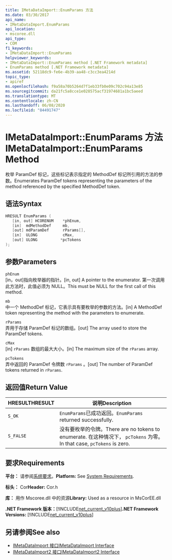 ```yaml
---
title: IMetaDataImport::EnumParams 方法
ms.date: 03/30/2017
api_name:
- IMetaDataImport.EnumParams
api_location:
- mscoree.dll
api_type:
- COM
f1_keywords:
- IMetaDataImport::EnumParams
helpviewer_keywords:
- IMetaDataImport::EnumParams method [.NET Framework metadata]
- EnumParams method [.NET Framework metadata]
ms.assetid: 52118dc9-fe6e-4b39-aa48-c3cc3ea4214d
topic_type:
- apiref
ms.openlocfilehash: f9a58a70b5264d7f1eb33fb0e09c702c94a13e85
ms.sourcegitcommit: da21fc5a8cce1e028575acf31974681a1bc5aeed
ms.translationtype: MT
ms.contentlocale: zh-CN
ms.lasthandoff: 06/08/2020
ms.locfileid: "84491747"
---
```

# <a name="imetadataimportenumparams-method"></a><span data-ttu-id="a1bc2-102">IMetaDataImport::EnumParams 方法</span><span class="sxs-lookup"><span data-stu-id="a1bc2-102">IMetaDataImport::EnumParams Method</span></span>
<span data-ttu-id="a1bc2-103">枚举 ParamDef 标记，这些标记表示指定的 MethodDef 标记所引用的方法的参数。</span><span class="sxs-lookup"><span data-stu-id="a1bc2-103">Enumerates ParamDef tokens representing the parameters of the method referenced by the specified MethodDef token.</span></span>  
  
## <a name="syntax"></a><span data-ttu-id="a1bc2-104">语法</span><span class="sxs-lookup"><span data-stu-id="a1bc2-104">Syntax</span></span>  
  
```cpp  
HRESULT EnumParams (  
   [in, out] HCORENUM    *phEnum,  
   [in]  mdMethodDef     mb,  
   [out] mdParamDef      rParams[],  
   [in]  ULONG           cMax,  
   [out] ULONG          *pcTokens  
);  
```  
  
## <a name="parameters"></a><span data-ttu-id="a1bc2-105">参数</span><span class="sxs-lookup"><span data-stu-id="a1bc2-105">Parameters</span></span>  
 `phEnum`  
 <span data-ttu-id="a1bc2-106">[in，out]指向枚举器的指针。</span><span class="sxs-lookup"><span data-stu-id="a1bc2-106">[in, out] A pointer to the enumerator.</span></span> <span data-ttu-id="a1bc2-107">第一次调用此方法时，此值必须为 NULL。</span><span class="sxs-lookup"><span data-stu-id="a1bc2-107">This must be NULL for the first call of this method.</span></span>  
  
 `mb`  
 <span data-ttu-id="a1bc2-108">中一个 MethodDef 标记，它表示具有要枚举的参数的方法。</span><span class="sxs-lookup"><span data-stu-id="a1bc2-108">[in] A MethodDef token representing the method with the parameters to enumerate.</span></span>  
  
 `rParams`  
 <span data-ttu-id="a1bc2-109">弄用于存储 ParamDef 标记的数组。</span><span class="sxs-lookup"><span data-stu-id="a1bc2-109">[out] The array used to store the ParamDef tokens.</span></span>  
  
 `cMax`  
 <span data-ttu-id="a1bc2-110">[in] `rParams` 数组的最大大小。</span><span class="sxs-lookup"><span data-stu-id="a1bc2-110">[in] The maximum size of the `rParams` array.</span></span>  
  
 `pcTokens`  
 <span data-ttu-id="a1bc2-111">弄中返回的 ParamDef 令牌数 `rParams` 。</span><span class="sxs-lookup"><span data-stu-id="a1bc2-111">[out] The number of ParamDef tokens returned in `rParams`.</span></span>  
  
## <a name="return-value"></a><span data-ttu-id="a1bc2-112">返回值</span><span class="sxs-lookup"><span data-stu-id="a1bc2-112">Return Value</span></span>  
  
|<span data-ttu-id="a1bc2-113">HRESULT</span><span class="sxs-lookup"><span data-stu-id="a1bc2-113">HRESULT</span></span>|<span data-ttu-id="a1bc2-114">说明</span><span class="sxs-lookup"><span data-stu-id="a1bc2-114">Description</span></span>|  
|-------------|-----------------|  
|`S_OK`|<span data-ttu-id="a1bc2-115">`EnumParams`已成功返回。</span><span class="sxs-lookup"><span data-stu-id="a1bc2-115">`EnumParams` returned successfully.</span></span>|  
|`S_FALSE`|<span data-ttu-id="a1bc2-116">没有要枚举的令牌。</span><span class="sxs-lookup"><span data-stu-id="a1bc2-116">There are no tokens to enumerate.</span></span> <span data-ttu-id="a1bc2-117">在这种情况下， `pcTokens` 为零。</span><span class="sxs-lookup"><span data-stu-id="a1bc2-117">In that case, `pcTokens` is zero.</span></span>|  
  
## <a name="requirements"></a><span data-ttu-id="a1bc2-118">要求</span><span class="sxs-lookup"><span data-stu-id="a1bc2-118">Requirements</span></span>  
 <span data-ttu-id="a1bc2-119">**平台：** 请参阅[系统要求](../../get-started/system-requirements.md)。</span><span class="sxs-lookup"><span data-stu-id="a1bc2-119">**Platform:** See [System Requirements](../../get-started/system-requirements.md).</span></span>  
  
 <span data-ttu-id="a1bc2-120">**标头：** Cor</span><span class="sxs-lookup"><span data-stu-id="a1bc2-120">**Header:** Cor.h</span></span>  
  
 <span data-ttu-id="a1bc2-121">**库：** 用作 Mscoree.dll 中的资源</span><span class="sxs-lookup"><span data-stu-id="a1bc2-121">**Library:** Used as a resource in MsCorEE.dll</span></span>  
  
 <span data-ttu-id="a1bc2-122">**.NET Framework 版本：**[!INCLUDE[net_current_v10plus](../../../../includes/net-current-v10plus-md.md)]</span><span class="sxs-lookup"><span data-stu-id="a1bc2-122">**.NET Framework Versions:** [!INCLUDE[net_current_v10plus](../../../../includes/net-current-v10plus-md.md)]</span></span>  
  
## <a name="see-also"></a><span data-ttu-id="a1bc2-123">另请参阅</span><span class="sxs-lookup"><span data-stu-id="a1bc2-123">See also</span></span>

- [<span data-ttu-id="a1bc2-124">IMetaDataImport 接口</span><span class="sxs-lookup"><span data-stu-id="a1bc2-124">IMetaDataImport Interface</span></span>](imetadataimport-interface.md)
- [<span data-ttu-id="a1bc2-125">IMetaDataImport2 接口</span><span class="sxs-lookup"><span data-stu-id="a1bc2-125">IMetaDataImport2 Interface</span></span>](imetadataimport2-interface.md)
